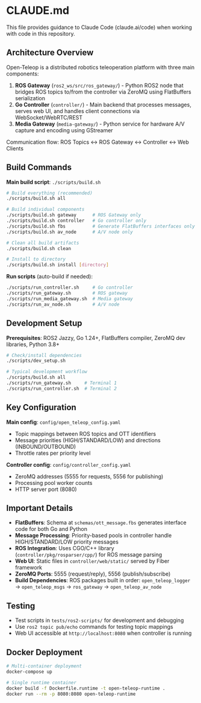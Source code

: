 # CLAUDE.md

This file provides guidance to Claude Code (claude.ai/code) when working with code in this repository.

## Architecture Overview

Open-Teleop is a distributed robotics teleoperation platform with three main components:

1. **ROS Gateway** (`ros2_ws/src/ros_gateway/`) - Python ROS2 node that bridges ROS topics to/from the controller via ZeroMQ using FlatBuffers serialization
2. **Go Controller** (`controller/`) - Main backend that processes messages, serves web UI, and handles client connections via WebSocket/WebRTC/REST
3. **Media Gateway** (`media-gateway/`) - Python service for hardware A/V capture and encoding using GStreamer

Communication flow: ROS Topics ↔ ROS Gateway ↔ Controller ↔ Web Clients

## Build Commands

**Main build script**: `./scripts/build.sh`

```bash
# Build everything (recommended)
./scripts/build.sh all

# Build individual components
./scripts/build.sh gateway      # ROS Gateway only
./scripts/build.sh controller   # Go controller only  
./scripts/build.sh fbs          # Generate FlatBuffers interfaces only
./scripts/build.sh av_node      # A/V node only

# Clean all build artifacts
./scripts/build.sh clean

# Install to directory
./scripts/build.sh install [directory]
```

**Run scripts** (auto-build if needed):
```bash
./scripts/run_controller.sh     # Go controller
./scripts/run_gateway.sh        # ROS gateway
./scripts/run_media_gateway.sh  # Media gateway
./scripts/run_av_node.sh        # A/V node
```

## Development Setup

**Prerequisites**: ROS2 Jazzy, Go 1.24+, FlatBuffers compiler, ZeroMQ dev libraries, Python 3.8+

```bash
# Check/install dependencies
./scripts/dev_setup.sh

# Typical development workflow
./scripts/build.sh all
./scripts/run_gateway.sh     # Terminal 1
./scripts/run_controller.sh  # Terminal 2
```

## Key Configuration

**Main config**: `config/open_teleop_config.yaml`
- Topic mappings between ROS topics and OTT identifiers
- Message priorities (HIGH/STANDARD/LOW) and directions (INBOUND/OUTBOUND)
- Throttle rates per priority level

**Controller config**: `config/controller_config.yaml`
- ZeroMQ addresses (5555 for requests, 5556 for publishing)
- Processing pool worker counts
- HTTP server port (8080)

## Important Details

- **FlatBuffers**: Schema at `schemas/ott_message.fbs` generates interface code for both Go and Python
- **Message Processing**: Priority-based pools in controller handle HIGH/STANDARD/LOW priority messages
- **ROS Integration**: Uses CGO/C++ library (`controller/pkg/rosparser/cpp/`) for ROS message parsing
- **Web UI**: Static files in `controller/web/static/` served by Fiber framework
- **ZeroMQ Ports**: 5555 (request/reply), 5556 (publish/subscribe)
- **Build Dependencies**: ROS packages built in order: `open_teleop_logger` → `open_teleop_msgs` → `ros_gateway` → `open_teleop_av_node`

## Testing

- Test scripts in `tests/ros2-scripts/` for development and debugging
- Use `ros2 topic pub/echo` commands for testing topic mappings
- Web UI accessible at `http://localhost:8080` when controller is running

## Docker Deployment

```bash
# Multi-container deployment
docker-compose up

# Single runtime container  
docker build -f Dockerfile.runtime -t open-teleop-runtime .
docker run --rm -p 8080:8080 open-teleop-runtime
```